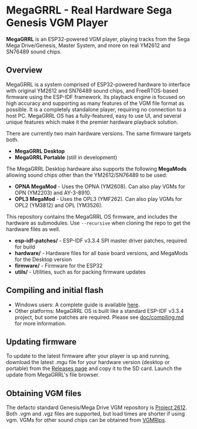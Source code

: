 MegaGRRL - Real Hardware Sega Genesis VGM Player
========
**MegaGRRL** is an ESP32-powered VGM player, playing tracks from the Sega Mega Drive/Genesis, Master System, and more on real YM2612 and SN76489 sound chips.

## Overview
MegaGRRL is a system comprised of ESP32-powered hardware to interface with original YM2612 and SN76489 sound chips, and FreeRTOS-based firmware using the ESP-IDF framework. Its playback engine is focused on high accuracy and supporting as many features of the VGM file format as possible. It is a completely standalone player, requiring no connection to a host PC. MegaGRRL OS has a fully-featured, easy to use UI, and several unique features which make it the premier hardware playback solution.

There are currently two main hardware versions. The same firmware targets both.
  * **MegaGRRL Desktop**
  * **MegaGRRL Portable** (still in development)

The MegaGRRL Desktop hardware also supports the following **MegaMods** allowing sound chips other than the YM2612/SN76489 to be used:
  * **OPNA MegaMod** - Uses the OPNA (YM2608). Can also play VGMs for OPN (YM2203) and AY-3-8910.
  * **OPL3 MegaMod** - Uses the OPL3 (YMF262). Can also play VGMs for OPL2 (YM3812) and OPL (YM3526).

This repository contains the MegaGRRL OS firmware, and includes the hardware as submodules. Use `--recursive` when cloning the repo to get the hardware files as well.

  * **esp-idf-patches/** - ESP-IDF v3.3.4 SPI master driver patches, required for build
  * **hardware/** - Hardware files for all base board versions, and MegaMods for the Desktop version
  * **firmware/** - Firmware for the ESP32
  * **utils/** - Utilities, such as for packing firmware updates

## Compiling and initial flash
  * Windows users: A complete guide is available [here](https://git.agiri.ninja/snippets/3).
  * Other platforms: MegaGRRL OS is built like a standard ESP-IDF v3.3.4 project, but some patches are required. Please see [doc/compiling.md](https://git.agiri.ninja/natalie/megagrrl/-/blob/master/doc/compiling.md) for more information.

## Updating firmware
To update to the latest firmware after your player is up and running, download the latest .mgu file for your hardware version (desktop or portable) from the [Releases page](https://git.agiri.ninja/natalie/megagrrl/-/releases) and copy it to the SD card. Launch the update from MegaGRRL's file browser.

## Obtaining VGM files
The defacto standard Genesis/Mega Drive VGM repository is [Project 2612](https://project2612.org/). Both .vgm and .vgz files are supported, but load times are shorter if using vgm. VGMs for other sound chips can be obtained from [VGMRips](https://vgmrips.net/packs/).
